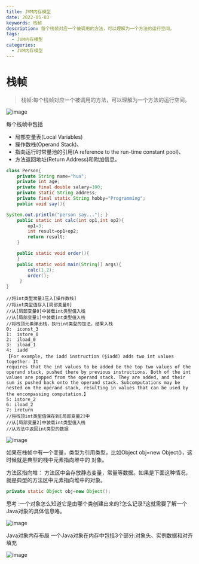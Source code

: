 ```yaml
---
title: JVM内存模型
date: 2022-05-03
keywords: 栈帧
description: 每个栈帧对应一个被调用的方法，可以理解为一个方法的运行空间。
tags:
  - JVM内存模型
categories:
  - JVM内存模型
---
```


# 栈帧

> 栈帧:每个栈帧对应一个被调用的方法，可以理解为一个方法的运行空间。

![image](http://java-run-blog.oss-cn-zhangjiakou.aliyuncs.com/dcd8f3c3679b4b619b984a776e8a0d79.png)

每个栈帧中包括
- 局部变量表(Local Variables)
- 操作数栈(Operand Stack)、
- 指向运行时常量池的引用(A reference to the run-time constant pool)、
- 方法返回地址(Return Address)和附加信息。

```java
class Person{
    private String name="hua";
    private int age;
    private final double salary=100;
    private static String address;
    private final static String hobby="Programming";
    public void say(){

System.out.println("person say..."); }
    public static int calc(int op1,int op2){
        op1=3;
        int result=op1+op2;
        return result;
    }

    public static void order(){
    }
    public static void main(String[] args){
        calc(1,2);
        order();
     }
}
```

```
//将int类型常量3压入[操作数栈]
//将int类型值存入[局部变量0]
//从[局部变量0]中装载int类型值入栈 
//从[局部变量1]中装载int类型值入栈 
//将栈顶元素弹出栈，执行int类型的加法，结果入栈
0:  iconst_3
1:  istore_0
2:  iload_0
3:  iload_1
4:  iadd
【For example, the iadd instruction (§iadd) adds two int values together. It
requires that the int values to be added be the top two values of the operand stack, pushed there by previous instructions. Both of the int values are popped from the operand stack. They are added, and their sum is pushed back onto the operand stack. Subcomputations may be nested on the operand stack, resulting in values that can be used by the encompassing computation.】
5: istore_2
6: iload_2
7: ireturn
//将栈顶int类型值保存到[局部变量2]中 
//从[局部变量2]中装载int类型值入栈 
//从方法中返回int类型的数据
```

![image](http://java-run-blog.oss-cn-zhangjiakou.aliyuncs.com/fe42195a4d7d403183e13105b6146292.png
)

如果在栈帧中有一个变量，类型为引用类型，比如Object obj=new Object()，这时候就是典型的栈中元素指向堆中的 对象。

方法区指向堆：
方法区中会存放静态变量，常量等数据。如果是下面这种情况，就是典型的方法区中元素指向堆中的对象。

```java
private static Object obj=new Object();
```

思考 :一个对象怎么知道它是由哪个类创建出来的?怎么记录?这就需要了解一个Java对象的具体信息咯。

![image](http://java-run-blog.oss-cn-zhangjiakou.aliyuncs.com/1126821effc84e35befcedc788130a55.png)

Java对象内存布局
一个Java对象在内存中包括3个部分:对象头、实例数据和对齐填充

![image](http://java-run-blog.oss-cn-zhangjiakou.aliyuncs.com/e1426ee48f6b4f79b5838ac343ab9af2.png)
